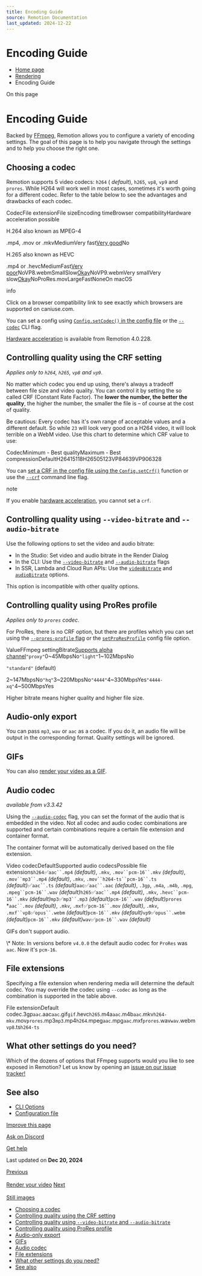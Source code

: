 ```yaml
---
title: Encoding Guide
source: Remotion Documentation
last_updated: 2024-12-22
---
```


# Encoding Guide

- [Home page](/)
- [Rendering](/docs/render)
- Encoding Guide

On this page

# Encoding Guide

Backed by [FFmpeg](https://ffmpeg.org/), Remotion allows you to configure a variety of encoding settings. The goal of this page is to help you navigate through the settings and to help you choose the right one.

## Choosing a codec [​](\#choosing-a-codec "Direct link to Choosing a codec")

Remotion supports 5 video codecs: `h264` ( _default_), `h265`, `vp8`, `vp9` and `prores`. While H264 will work well in most cases, sometimes it's worth going for a different codec. Refer to the table below to see the advantages and drawbacks of each codec.

CodecFile extensionFile sizeEncoding timeBrowser compatibilityHardware acceleration possible

H.264 also known as MPEG-4

.mp4, .mov or .mkvMediumVery fast[Very good](https://caniuse.com/mpeg4)No

H.265 also known as HEVC

.mp4 or .hevcMediumFast[Very poor](https://caniuse.com/hevc)NoVP8.webmSmallSlow[Okay](https://caniuse.com/webm)NoVP9.webmVery smallVery slow[Okay](https://caniuse.com/webm)NoProRes.movLargeFastNoneOn macOS

info

Click on a browser compatibility link to see exactly which browsers are supported on caniuse.com.

You can set a config using [`Config.setCodec()` in the config file](/docs/config#setcodec) or the [`--codec`](/docs/cli) CLI flag.

[Hardware acceleration](/docs/hardware-acceleration) is available from Remotion 4.0.228.

## Controlling quality using the CRF setting [​](\#controlling-quality-using-the-crf-setting "Direct link to Controlling quality using the CRF setting")

_Applies only to `h264`, `h265`, `vp8` and `vp9`._

No matter which codec you end up using, there's always a tradeoff between file size and video quality. You can control it by setting the so called CRF (Constant Rate Factor). The **lower the number, the better the quality**, the higher the number, the smaller the file is – of course at the cost of quality.

Be cautious: Every codec has it's own range of acceptable values and a different default. So while `23` will look very good on a H264 video, it will look terrible on a WebM video. Use this chart to determine which CRF value to use:

CodecMinimum - Best qualityMaximum - Best compressionDefaultH26415118H26505123VP84639VP906328

You can [set a CRF in the config file using the `Config.setCrf()`](/docs/config#setcrf) function or use the [`--crf`](/docs/cli/render#--jpeg-quality) command line flag.

note

If you enable [hardware acceleration](/docs/hardware-acceleration), you cannot set a `crf`.

## Controlling quality using `--video-bitrate` and `--audio-bitrate` [​](\#controlling-quality-using---video-bitrate-and---audio-bitrate "Direct link to controlling-quality-using---video-bitrate-and---audio-bitrate")

Use the following options to set the video and audio bitrate:

- In the Studio: Set video and audio bitrate in the Render Dialog
- In the CLI: Use the [`--video-bitrate`](/docs/cli/render#--video-bitrate) and [`--audio-bitrate`](/docs/cli/render#--audio-bitrate) flags
- In SSR, Lambda and Cloud Run APIs: Use the [`videoBitrate`](/docs/renderer/render-media#videobitrate) and [`audioBitrate`](http://localhost:3000/docs/renderer/render-media#audiobitrate) options.

This option is incompatible with other quality options.

## Controlling quality using ProRes profile [​](\#controlling-quality-using-prores-profile "Direct link to Controlling quality using ProRes profile")

_Applies only to `prores` codec_.

For ProRes, there is no CRF option, but there are profiles which you can set using the [`--prores-profile` flag](/docs/cli/render#--prores-profile) or the [`setProResProfile`](/docs/config#setproresprofile) config file option.

ValueFFmpeg settingBitrate[Supports alpha channel](/docs/transparent-videos)`"proxy"`0~45MbpsNo`"light"`1~102MbpsNo

`"standard"` (default)

2~147MbpsNo`"hq"`3~220MbpsNo`"4444"`4~330MbpsYes`"4444-xq"`4~500MbpsYes

Higher bitrate means higher quality and higher file size.

## Audio-only export [​](\#audio-only-export "Direct link to Audio-only export")

You can pass `mp3`, `wav` or `aac` as a codec. If you do it, an audio file will be output in the corresponding format. Quality settings will be ignored.

## GIFs [​](\#gifs "Direct link to GIFs")

You can also [render your video as a GIF](/docs/render-as-gif).

## Audio codec [​](\#audio-codec "Direct link to Audio codec")

_available from v3.3.42_

Using the [`--audio-codec`](/docs/config#setaudiocodec) flag, you can set the format of the audio that is embedded in the video. Not all codec and audio codec combinations are supported and certain combinations require a certain file extension and container format.

The container format will be automatically derived based on the file extension.

Video codecDefaultSupported audio codecsPossible file extensions`h264`✅`aac``.mp4` _(default)_, `.mkv`, `.mov``pcm-16``.mkv` _(default)_, `.mov``mp3``.mp4` _(default)_, `.mkv`, `.mov``h264-ts``pcm-16``.ts` _(default)_✅`aac``.ts` _(default)_`aac`✅`aac``.aac` _(default)_, `.3gp`, `.m4a`, `.m4b`, `.mpg`, `.mpeg``pcm-16``.wav` _(default)_`h265`✅`aac``.mp4` _(default)_, `.mkv`, `.hevc``pcm-16``.mkv` _(default)_`mp3`✅`mp3``.mp3` _(default)_`pcm-16``.wav` _(default)_`prores` \*`aac``.mov` _(default)_, `.mkv`, `.mxf`✅`pcm-16``.mov` _(default)_, `.mkv`, `.mxf``vp8`✅`opus``.webm` _(default)_`pcm-16``.mkv` _(default)_`vp9`✅`opus``.webm` _(default)_`pcm-16``.mkv` _(default)_`wav`✅`pcm-16``.wav` _(default)_

GIFs don't support audio.

\\* Note: In versions before `v4.0.0` the default audio codec for `ProRes` was `aac`. Now it's `pcm-16`.

## File extensions [​](\#file-extensions "Direct link to File extensions")

Specifying a file extension when rendering media will determine the default codec. You may override the codec using `--codec` as long as the combination is supported in the table above.

File extensionDefault codec.3gp`aac`.aac`aac`.gif`gif`.hevc`h265`.m4a`aac`.m4b`aac`.mkv`h264-mkv`.mov`prores`.mp3`mp3`.mp4`h264`.mpeg`aac`.mpg`aac`.mxf`prores`.wav`wav`.webm`vp8`.ts`h264-ts`

## What other settings do you need? [​](\#what-other-settings-do-you-need "Direct link to What other settings do you need?")

Which of the dozens of options that FFmpeg supports would you like to see exposed in Remotion? Let us know by opening an [issue on our issue tracker!](https://github.com/remotion-dev/remotion/issues)

## See also [​](\#see-also "Direct link to See also")

- [CLI Options](/docs/cli)
- [Configuration file](/docs/config)

[Improve this page](https://github.com/remotion-dev/remotion/edit/main/packages/docs/docs/encoding.mdx)

[Ask on Discord](https://remotion.dev/discord)

[Get help](/docs/get-help)

Last updated on **Dec 20, 2024**

[Previous\
\
Render your video](/docs/render) [Next\
\
Still images](/docs/stills)

- [Choosing a codec](#choosing-a-codec)
- [Controlling quality using the CRF setting](#controlling-quality-using-the-crf-setting)
- [Controlling quality using `--video-bitrate` and `--audio-bitrate`](#controlling-quality-using---video-bitrate-and---audio-bitrate)
- [Controlling quality using ProRes profile](#controlling-quality-using-prores-profile)
- [Audio-only export](#audio-only-export)
- [GIFs](#gifs)
- [Audio codec](#audio-codec)
- [File extensions](#file-extensions)
- [What other settings do you need?](#what-other-settings-do-you-need)
- [See also](#see-also)
